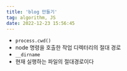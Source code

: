 ```yaml
---
title: 'blog 만들기'
tag: algorithm, JS
date: 2022-12-23 15:56:45
---
```


- `process.cwd()`
- node 명령을 호출한 작업 디렉터리의 절대 경로
- `__dirname`
- 현재 실행하는 파일의 절대경로이다
